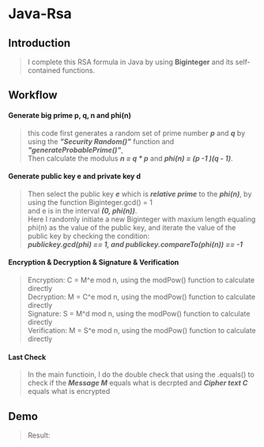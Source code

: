 # Java-Rsa
## Introduction
> I complete this RSA formula in Java by using **Biginteger** and its self-contained functions.

## Workflow

#### Generate big prime p, q, n and phi(n)
> this code first generates a random set of prime number ***p*** and ***q*** by using the ***"Security Random()"*** function and ***"generateProbablePrime()"***, <br> Then calculate the modulus ***n = q * p*** and ***phi(n) = (p -1 )(q - 1)***.

#### Generate public key e and private key d
> Then select the public key ***e*** which is ***relative prime*** to the ***phi(n)***, by using the function Biginteger.gcd() = 1 <br>
> and e is in the interval ***(0, phi(n))***. <br>
> Here I randomly initiate a new Biginteger with maxium length equaling phi(n) as the value of the public key, and iterate the value of the public key by checking the condition:  <br> ***publickey.gcd(phi) == 1, and publickey.compareTo(phi(n)) == -1***

#### Encryption & Decryption & Signature & Verification
> Encryption: C = M^e mod n, using the modPow() function to calculate directly <br>
> Decryption: M = C^e mod n, using the modPow() function to calculate directly <br>
> Signature:  S = M^d mod n, using the modPow() function to calculate directly <br>
> Verification: M = S^e mod n, using the modPow() function to calculate directly <br>

#### Last Check
> In the main functioin, I do the double check that using the .equals() to check if the ***Message M*** equals what is decrpted and ***Cipher text C*** equals what is encrypted

## Demo
> Result:
